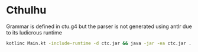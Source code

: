 # Cthulhu

Grammar is defined in ctu.g4 but the parser is not generated using antlr due to its ludicrous runtime

```sh
kotlinc Main.kt -include-runtime -d ctc.jar && java -jar -ea ctc.jar ../tests/Main.ct```
